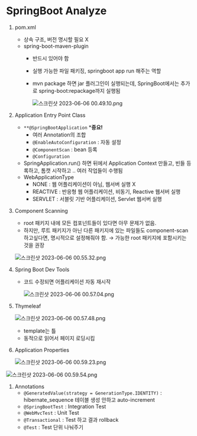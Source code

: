 # SpringBoot Analyze

1. pom.xml
    - 상속 구조, 버전 명시할 필요 X
    - spring-boot-maven-plugin
        - 반드시 있어야 함
        - 실행 가능한 파일 패키징, springboot app run 해주는 역할
        - mvn package 하면 jar 플러그인이 실행되는데, SpringBoot에서는 추가로 spring-boot:repackage까지 실행됨
            
            ![스크린샷 2023-06-06 00.49.10.png](SpringBoot%20Analyze%205771df16607d4b619ba11a0401878819/%25E1%2584%2589%25E1%2585%25B3%25E1%2584%258F%25E1%2585%25B3%25E1%2584%2585%25E1%2585%25B5%25E1%2586%25AB%25E1%2584%2589%25E1%2585%25A3%25E1%2586%25BA_2023-06-06_00.49.10.png)
            
2. Application Entry Point Class
    - `**@SpringBootApplication` ***중요!**
        - 여러 Annotation의 조합
        - `@EnableAutoConfiguration` : 자동 설정
        - `@ComponentScan` : bean 등록
        - `@Configuration`
    - SpringApplication.run() 하면 뒤에서 Application Context 만들고, 빈들 등록하고, 톰캣 시작하고 .. 여러 작업들이 수행됨
    - WebApplicationType
        - NONE : 웹 어플리케이션이 아님, 웹서버 실행 X
        - REACTIVE : 반응형 웹 어플리케이션, 비동기, Reactive 웹서버 실행
        - SERVLET : 서블릿 기반 어플리케이션, Servlet 웹서버 실행
3. Component Scanning
    - root 패키지 내에 모든 컴포넌트들이 있다면 아무 문제가 없음.
    - 하지만, 루트 패키지가 아닌 다른 패키지에 있는 파일들도 component-scan 하고싶다면, 명시적으로 설정해줘야 함. → 가능한 root 패키지에 포함시키는 것을 권장
    
    ![스크린샷 2023-06-06 00.55.32.png](SpringBoot%20Analyze%205771df16607d4b619ba11a0401878819/%25E1%2584%2589%25E1%2585%25B3%25E1%2584%258F%25E1%2585%25B3%25E1%2584%2585%25E1%2585%25B5%25E1%2586%25AB%25E1%2584%2589%25E1%2585%25A3%25E1%2586%25BA_2023-06-06_00.55.32.png)
    
4. Spring Boot Dev Tools
    - 코드 수정되면 어플리케이션 자동 재시작
        
        ![스크린샷 2023-06-06 00.57.04.png](SpringBoot%20Analyze%205771df16607d4b619ba11a0401878819/%25E1%2584%2589%25E1%2585%25B3%25E1%2584%258F%25E1%2585%25B3%25E1%2584%2585%25E1%2585%25B5%25E1%2586%25AB%25E1%2584%2589%25E1%2585%25A3%25E1%2586%25BA_2023-06-06_00.57.04.png)
        
5. Thymeleaf
    
    ![스크린샷 2023-06-06 00.57.48.png](SpringBoot%20Analyze%205771df16607d4b619ba11a0401878819/%25E1%2584%2589%25E1%2585%25B3%25E1%2584%258F%25E1%2585%25B3%25E1%2584%2585%25E1%2585%25B5%25E1%2586%25AB%25E1%2584%2589%25E1%2585%25A3%25E1%2586%25BA_2023-06-06_00.57.48.png)
    
    - template는 틀
    - 동적으로 읽어서 페이지 로딩시킴
6. Application Properties
    
    ![스크린샷 2023-06-06 00.59.23.png](SpringBoot%20Analyze%205771df16607d4b619ba11a0401878819/%25E1%2584%2589%25E1%2585%25B3%25E1%2584%258F%25E1%2585%25B3%25E1%2584%2585%25E1%2585%25B5%25E1%2586%25AB%25E1%2584%2589%25E1%2585%25A3%25E1%2586%25BA_2023-06-06_00.59.23.png)
    

![스크린샷 2023-06-06 00.59.54.png](SpringBoot%20Analyze%205771df16607d4b619ba11a0401878819/%25E1%2584%2589%25E1%2585%25B3%25E1%2584%258F%25E1%2585%25B3%25E1%2584%2585%25E1%2585%25B5%25E1%2586%25AB%25E1%2584%2589%25E1%2585%25A3%25E1%2586%25BA_2023-06-06_00.59.54.png)

1. Annotations
    - `@GeneratedValue(strategy = GenerationType.IDENTITY)` : hibernate_sequence 테이블 생성 안하고 auto-increment
    - `@SpringBootTest` : Integration Test
    - `@WebMvcTest` : Unit Test
    - `@Transactional` : Test 하고 결과 rollback
    - `@Test` : Test 단위 나눠주기